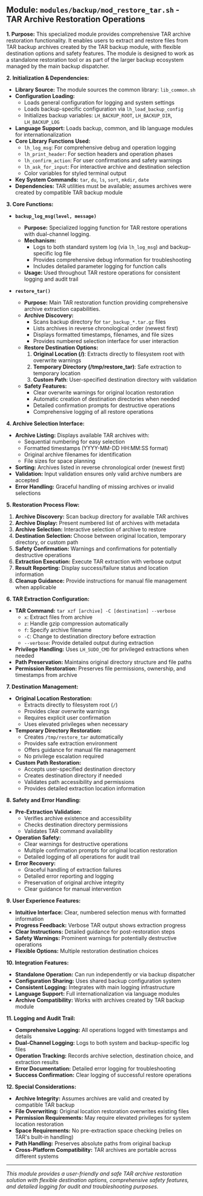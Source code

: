 <!--
File: docs/mod_restore_tar.md
Copyright (c) 2025 wuldorf
SPDX-License-Identifier: MIT

This project is part of the 'little-linux-helper' collection.
Licensed under the MIT License. See the LICENSE file in the project root for more information.
-->

## Module: `modules/backup/mod_restore_tar.sh` - TAR Archive Restoration Operations

**1. Purpose:**
This specialized module provides comprehensive TAR archive restoration functionality. It enables users to extract and restore files from TAR backup archives created by the TAR backup module, with flexible destination options and safety features. The module is designed to work as a standalone restoration tool or as part of the larger backup ecosystem managed by the main backup dispatcher.

**2. Initialization & Dependencies:**
*   **Library Source:** The module sources the common library: `lib_common.sh`
*   **Configuration Loading:**
    *   Loads general configuration for logging and system settings
    *   Loads backup-specific configuration via `lh_load_backup_config`
    *   Initializes backup variables: `LH_BACKUP_ROOT`, `LH_BACKUP_DIR`, `LH_BACKUP_LOG`
*   **Language Support:** Loads backup, common, and lib language modules for internationalization
*   **Core Library Functions Used:**
    *   `lh_log_msg`: For comprehensive debug and operation logging
    *   `lh_print_header`: For section headers and operation phases
    *   `lh_confirm_action`: For user confirmations and safety warnings
    *   `lh_ask_for_input`: For interactive archive and destination selection
    *   Color variables for styled terminal output
*   **Key System Commands:** `tar`, `du`, `ls`, `sort`, `mkdir`, `date`
*   **Dependencies:** TAR utilities must be available; assumes archives were created by compatible TAR backup module

**3. Core Functions:**

*   **`backup_log_msg(level, message)`**
    *   **Purpose:** Specialized logging function for TAR restore operations with dual-channel logging.
    *   **Mechanism:**
        *   Logs to both standard system log (via `lh_log_msg`) and backup-specific log file
        *   Provides comprehensive debug information for troubleshooting
        *   Includes detailed parameter logging for function calls
    *   **Usage:** Used throughout TAR restore operations for consistent logging and audit trail

*   **`restore_tar()`**
    *   **Purpose:** Main TAR restoration function providing comprehensive archive extraction capabilities.
    *   **Archive Discovery:**
        *   Scans backup directory for `tar_backup_*.tar.gz` files
        *   Lists archives in reverse chronological order (newest first)
        *   Displays formatted timestamps, filenames, and file sizes
        *   Provides numbered selection interface for user interaction
    *   **Restore Destination Options:**
        1. **Original Location (/)**: Extracts directly to filesystem root with overwrite warnings
        2. **Temporary Directory (/tmp/restore_tar)**: Safe extraction to temporary location
        3. **Custom Path**: User-specified destination directory with validation
    *   **Safety Features:**
        *   Clear overwrite warnings for original location restoration
        *   Automatic creation of destination directories when needed
        *   Detailed confirmation prompts for destructive operations
        *   Comprehensive logging of all restore operations

**4. Archive Selection Interface:**
*   **Archive Listing:** Displays available TAR archives with:
    *   Sequential numbering for easy selection
    *   Formatted timestamps (YYYY-MM-DD HH:MM:SS format)
    *   Original archive filenames for identification
    *   File sizes for space planning
*   **Sorting:** Archives listed in reverse chronological order (newest first)
*   **Validation:** Input validation ensures only valid archive numbers are accepted
*   **Error Handling:** Graceful handling of missing archives or invalid selections

**5. Restoration Process Flow:**
1. **Archive Discovery:** Scan backup directory for available TAR archives
2. **Archive Display:** Present numbered list of archives with metadata
3. **Archive Selection:** Interactive selection of archive to restore
4. **Destination Selection:** Choose between original location, temporary directory, or custom path
5. **Safety Confirmation:** Warnings and confirmations for potentially destructive operations
6. **Extraction Execution:** Execute TAR extraction with verbose output
7. **Result Reporting:** Display success/failure status and location information
8. **Cleanup Guidance:** Provide instructions for manual file management when applicable

**6. TAR Extraction Configuration:**
*   **TAR Command:** `tar xzf [archive] -C [destination] --verbose`
    *   `x`: Extract files from archive
    *   `z`: Handle gzip compression automatically
    *   `f`: Specify archive filename
    *   `-C`: Change to destination directory before extraction
    *   `--verbose`: Provide detailed output during extraction
*   **Privilege Handling:** Uses `LH_SUDO_CMD` for privileged extractions when needed
*   **Path Preservation:** Maintains original directory structure and file paths
*   **Permission Restoration:** Preserves file permissions, ownership, and timestamps from archive

**7. Destination Management:**
*   **Original Location Restoration:**
    *   Extracts directly to filesystem root (`/`)
    *   Provides clear overwrite warnings
    *   Requires explicit user confirmation
    *   Uses elevated privileges when necessary
*   **Temporary Directory Restoration:**
    *   Creates `/tmp/restore_tar` automatically
    *   Provides safe extraction environment
    *   Offers guidance for manual file management
    *   No privilege escalation required
*   **Custom Path Restoration:**
    *   Accepts user-specified destination directory
    *   Creates destination directory if needed
    *   Validates path accessibility and permissions
    *   Provides detailed extraction location information

**8. Safety and Error Handling:**
*   **Pre-Extraction Validation:**
    *   Verifies archive existence and accessibility
    *   Checks destination directory permissions
    *   Validates TAR command availability
*   **Operation Safety:**
    *   Clear warnings for destructive operations
    *   Multiple confirmation prompts for original location restoration
    *   Detailed logging of all operations for audit trail
*   **Error Recovery:**
    *   Graceful handling of extraction failures
    *   Detailed error reporting and logging
    *   Preservation of original archive integrity
    *   Clear guidance for manual intervention

**9. User Experience Features:**
*   **Intuitive Interface:** Clear, numbered selection menus with formatted information
*   **Progress Feedback:** Verbose TAR output shows extraction progress
*   **Clear Instructions:** Detailed guidance for post-restoration steps
*   **Safety Warnings:** Prominent warnings for potentially destructive operations
*   **Flexible Options:** Multiple restoration destination choices

**10. Integration Features:**
*   **Standalone Operation:** Can run independently or via backup dispatcher
*   **Configuration Sharing:** Uses shared backup configuration system
*   **Consistent Logging:** Integrates with main logging infrastructure
*   **Language Support:** Full internationalization via language modules
*   **Archive Compatibility:** Works with archives created by TAR backup module

**11. Logging and Audit Trail:**
*   **Comprehensive Logging:** All operations logged with timestamps and details
*   **Dual-Channel Logging:** Logs to both system and backup-specific log files
*   **Operation Tracking:** Records archive selection, destination choice, and extraction results
*   **Error Documentation:** Detailed error logging for troubleshooting
*   **Success Confirmation:** Clear logging of successful restore operations

**12. Special Considerations:**
*   **Archive Integrity:** Assumes archives are valid and created by compatible TAR backup
*   **File Overwriting:** Original location restoration overwrites existing files
*   **Permission Requirements:** May require elevated privileges for system location restoration
*   **Space Requirements:** No pre-extraction space checking (relies on TAR's built-in handling)
*   **Path Handling:** Preserves absolute paths from original backup
*   **Cross-Platform Compatibility:** TAR archives are portable across different systems

---
*This module provides a user-friendly and safe TAR archive restoration solution with flexible destination options, comprehensive safety features, and detailed logging for audit and troubleshooting purposes.*